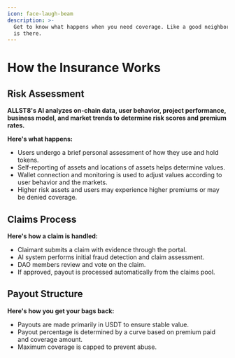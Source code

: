 ```yaml
---
icon: face-laugh-beam
description: >-
  Get to know what happens when you need coverage. Like a good neighbor, ALLST8
  is there.
---
```


# How the Insurance Works

## Risk Assessment

**ALLST8's AI analyzes on-chain data, user behavior, project performance, business model, and market trends to determine risk scores and premium rates.**

**Here's what happens:**

* Users undergo a brief personal assessment of how they use and hold tokens.
* Self-reporting of assets and locations of assets helps determine values.
* Wallet connection and monitoring is used to adjust values according to user behavior and the markets.
* Higher risk assets and users may experience higher premiums or may be denied coverage.

## Claims Process

**Here's how a claim is handled:**

* Claimant submits a claim with evidence through the portal.
* AI system performs initial fraud detection and claim assessment.
* DAO members review and vote on the claim.
* If approved, payout is processed automatically from the claims pool.

## Payout Structure

**Here's how you get your bags back:**

* Payouts are made primarily in USDT to ensure stable value.
* Payout percentage is determined by a curve based on premium paid and coverage amount.
* Maximum coverage is capped to prevent abuse.
